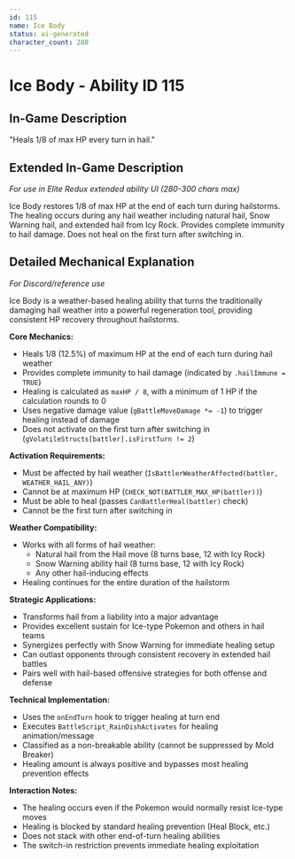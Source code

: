 ```yaml
---
id: 115
name: Ice Body
status: ai-generated
character_count: 288
---
```


# Ice Body - Ability ID 115

## In-Game Description
"Heals 1/8 of max HP every turn in hail."

## Extended In-Game Description
*For use in Elite Redux extended ability UI (280-300 chars max)*

Ice Body restores 1/8 of max HP at the end of each turn during hailstorms. The healing occurs during any hail weather including natural hail, Snow Warning hail, and extended hail from Icy Rock. Provides complete immunity to hail damage. Does not heal on the first turn after switching in.

## Detailed Mechanical Explanation
*For Discord/reference use*

Ice Body is a weather-based healing ability that turns the traditionally damaging hail weather into a powerful regeneration tool, providing consistent HP recovery throughout hailstorms.

**Core Mechanics:**
- Heals 1/8 (12.5%) of maximum HP at the end of each turn during hail weather
- Provides complete immunity to hail damage (indicated by `.hailImmune = TRUE`)
- Healing is calculated as `maxHP / 8`, with a minimum of 1 HP if the calculation rounds to 0
- Uses negative damage value (`gBattleMoveDamage *= -1`) to trigger healing instead of damage
- Does not activate on the first turn after switching in (`gVolatileStructs[battler].isFirstTurn != 2`)

**Activation Requirements:**
- Must be affected by hail weather (`IsBattlerWeatherAffected(battler, WEATHER_HAIL_ANY)`)
- Cannot be at maximum HP (`CHECK_NOT(BATTLER_MAX_HP(battler))`)
- Must be able to heal (passes `CanBattlerHeal(battler)` check)
- Cannot be the first turn after switching in

**Weather Compatibility:**
- Works with all forms of hail weather:
  - Natural hail from the Hail move (8 turns base, 12 with Icy Rock)
  - Snow Warning ability hail (8 turns base, 12 with Icy Rock)
  - Any other hail-inducing effects
- Healing continues for the entire duration of the hailstorm

**Strategic Applications:**
- Transforms hail from a liability into a major advantage
- Provides excellent sustain for Ice-type Pokemon and others in hail teams
- Synergizes perfectly with Snow Warning for immediate healing setup
- Can outlast opponents through consistent recovery in extended hail battles
- Pairs well with hail-based offensive strategies for both offense and defense

**Technical Implementation:**
- Uses the `onEndTurn` hook to trigger healing at turn end
- Executes `BattleScript_RainDishActivates` for healing animation/message
- Classified as a non-breakable ability (cannot be suppressed by Mold Breaker)
- Healing amount is always positive and bypasses most healing prevention effects

**Interaction Notes:**
- The healing occurs even if the Pokemon would normally resist Ice-type moves
- Healing is blocked by standard healing prevention (Heal Block, etc.)
- Does not stack with other end-of-turn healing abilities
- The switch-in restriction prevents immediate healing exploitation